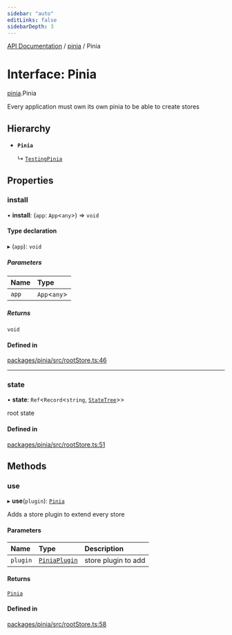 ```yaml
---
sidebar: "auto"
editLinks: false
sidebarDepth: 3
---
```


[API Documentation](../index.md) / [pinia](../modules/pinia.md) / Pinia

# Interface: Pinia

[pinia](../modules/pinia.md).Pinia

Every application must own its own pinia to be able to create stores

## Hierarchy

- **`Pinia`**

  ↳ [`TestingPinia`](pinia_testing.TestingPinia.md)

## Properties

### install

• **install**: (`app`: `App`<`any`\>) => `void`

#### Type declaration

▸ (`app`): `void`

##### Parameters

| Name | Type |
| :------ | :------ |
| `app` | `App`<`any`\> |

##### Returns

`void`

#### Defined in

[packages/pinia/src/rootStore.ts:46](https://github.com/vuejs/pinia/blob/aa0192a/packages/pinia/src/rootStore.ts#L46)

___

### state

• **state**: `Ref`<`Record`<`string`, [`StateTree`](../modules/pinia.md#statetree)\>\>

root state

#### Defined in

[packages/pinia/src/rootStore.ts:51](https://github.com/vuejs/pinia/blob/aa0192a/packages/pinia/src/rootStore.ts#L51)

## Methods

### use

▸ **use**(`plugin`): [`Pinia`](pinia.Pinia.md)

Adds a store plugin to extend every store

#### Parameters

| Name | Type | Description |
| :------ | :------ | :------ |
| `plugin` | [`PiniaPlugin`](pinia.PiniaPlugin.md) | store plugin to add |

#### Returns

[`Pinia`](pinia.Pinia.md)

#### Defined in

[packages/pinia/src/rootStore.ts:58](https://github.com/vuejs/pinia/blob/aa0192a/packages/pinia/src/rootStore.ts#L58)
